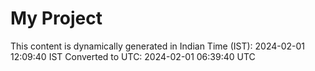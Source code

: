 # My Project

This content is dynamically generated in Indian Time (IST): 2024-02-01 12:09:40 IST
Converted to UTC: 2024-02-01 06:39:40 UTC
